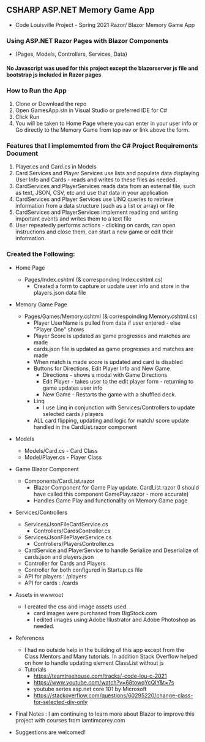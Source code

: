 
## CSHARP ASP.NET Memory Game App 
* Code Louisville Project - Spring 2021 Razor/ Blazor Memory Game App

### Using ASP.NET Razor Pages with Blazor Components
* (Pages, Models, Controllers, Services, Data)

#### No Javascript was used for this project except the blazorserver js file and bootstrap js included in Razor pages

### How to Run the App
1. Clone or Download the repo
2. Open GamesApp.sln in Visual Studio or preferred IDE for C#
3. Click Run
4. You will be taken to Home Page where you can enter in your user info or Go directly to the Memory Game from top nav or link above the form. 

### Features that I implememted from the C# Project Requirements Document
1. Player.cs and Card.cs in Models
2. Card Services and Player Services use lists and populate data displaying User Info and Cards - reads and writes to these files as needed.
3. CardServices and PlayerServices reads data from an external file, such as text, JSON, CSV, etc and use that data in your application
4. CardServices and Player Services use LINQ queries to retrieve information from a data structure (such as a list or array) or file
5. CardServices and PlayerServices implement reading and writing important events and writes them to a text file
6. User repeatedly performs actions - clicking on cards, can open instructions and close them, can start a new game or edit their information. 

### Created the Following:
* Home Page
    * Pages/Index.cshtml (& corresponding Index.cshtml.cs)
        * Created a form to capture or update user info and store in the players.json data file

* Memory Game Page
    * Pages/Games/Memory.cshtml (& correspoinding Memory.cshtml.cs)
        * Player UserName is pulled from data if user entered - else "Player One" shows
        * Player Score is updated as game progresses and matches are made
        * cards.json file is updated as game progresses and matches are made 
        * When match is made score is updated and card is disabled
        * Buttons for Directions, Edit Player Info and New Game
            * Directions - shows a modal with Game Directions
            * Edit Player - takes user to the edit player form - returning to game updates user info
            * New Game - Restarts the game with a shuffled deck. 
        * Linq 
            * I use Linq in conjunction with Services/Controllers to update selected cards / players
        * ALL card flipping, updating and logic for match/ score update handled in the CardList.razor component

* Models
    * Models/Card.cs - Card Class
    * Model/Player.cs - Player Class

* Game Blazor Component
    * Components/CardList.razor
        * Blazor Component for Game Play update. CardList.razor (I should have called this component GamePlay.razor - more accurate)
        * Handles Game Play and functionality on Memory Game page

* Services/Controllers 
    * Services/JsonFileCardService.cs
        * Controllers/CardsController.cs
    * Services/JsonFilePlayerService.cs
        * Controllers/PlayersController.cs
    * CardService and PlayerService to handle Serialize and Deserialize of cards.json and players.json
    * Controller for Cards and Players
    * Controller for both configured in Startup.cs file
    * API for players : /players
    * API for cards : /cards

* Assets in wwwroot
    * I created the css and image assets used. 
        * card images were purchased from BigStock.com 
        * I edited images using Adobe Illustrator and Adobe Photoshop as needed. 

* References 
    * I had no outside help in the building of this app except from the Class Mentors and Many tutorials. In addition Stack Overflow helped on how to handle updating element ClassList without js
    * Tutorials
        * https://teamtreehouse.com/tracks/-code-lou-c-2021
        * https://www.youtube.com/watch?v=68towqYcQlY&t=7s
        * youtube series asp.net core 101 by Microsoft
        * https://stackoverflow.com/questions/60295220/change-class-for-selected-div-only

* Final Notes : I am continuing to learn more about Blazor to improve this project with courses from iamtimcorey.com 

* Suggestions are welcomed! 